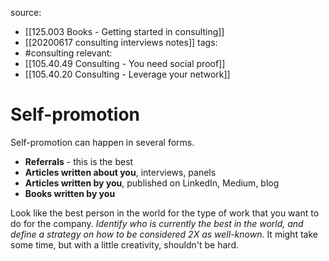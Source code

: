 source: 
- [[125.003 Books - Getting started in consulting]]
- [[20200617 consulting interviews notes]]
tags:
- #consulting 
relevant:
- [[105.40.49 Consulting - You need social proof]]
- [[105.40.20 Consulting - Leverage your network]]

# Self-promotion

Self-promotion can happen in several forms.
- **Referrals** - this is the best
- **Articles written about you**, interviews, panels
- **Articles written by you**, published on LinkedIn, Medium, blog
- **Books written by you**

Look like the best person in the world for the type of work that you want to do for the company. _Identify who is currently the best in the world, and define a strategy on how to be considered 2X as well-known_. It might take some time, but with a little creativity, shouldn't be hard.
